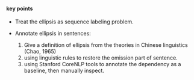 #### key points

+ Treat the ellipsis as sequence labeling problem. 

+ Annotate ellipsis in sentences:

  1. Give a definition of ellipsis from the theories in Chinese linguistics (Chao, 1965)
  2. using linguistic rules to restore the omission part of sentence. 
  3. using Stanford CoreNLP tools to annotate the dependency as a baseline, then manually inspect.


